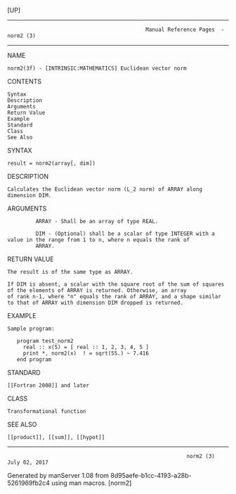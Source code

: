 [UP]

-----------------------------------------------------------------------------------------------------------------------------------
                                                Manual Reference Pages  - norm2 (3)
-----------------------------------------------------------------------------------------------------------------------------------
                                                                 
NAME

    norm2(3f) - [INTRINSIC:MATHEMATICS] Euclidean vector norm

CONTENTS

    Syntax
    Description
    Arguments
    Return Value
    Example
    Standard
    Class
    See Also

SYNTAX

    result = norm2(array[, dim])

DESCRIPTION

    Calculates the Euclidean vector norm (L_2 norm) of ARRAY along dimension DIM.

ARGUMENTS

             ARRAY - Shall be an array of type REAL.

             DIM - (Optional) shall be a scalar of type INTEGER with a value in the range from 1 to n, where n equals the rank of
             ARRAY.

RETURN VALUE

    The result is of the same type as ARRAY.

    If DIM is absent, a scalar with the square root of the sum of squares of the elements of ARRAY is returned. Otherwise, an array
    of rank n-1, where "n" equals the rank of ARRAY, and a shape similar to that of ARRAY with dimension DIM dropped is returned.

EXAMPLE

    Sample program:

       program test_norm2
         real :: x(5) = [ real :: 1, 2, 3, 4, 5 ]
         print *, norm2(x)  ! = sqrt(55.) ~ 7.416
       end program



STANDARD

    [[Fortran 2008]] and later

CLASS

    Transformational function

SEE ALSO

    [[product]], [[sum]], [[hypot]]

-----------------------------------------------------------------------------------------------------------------------------------

                                                             norm2 (3)                                                July 02, 2017

Generated by manServer 1.08 from 8d95aefe-b1cc-4193-a28b-5261969fb2c4 using man macros.
                                                              [norm2]
